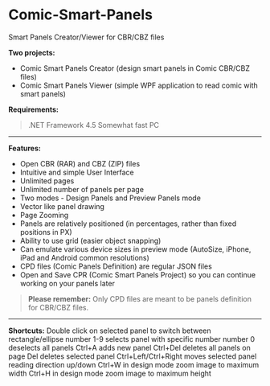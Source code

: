 # Comic-Smart-Panels
Smart Panels Creator/Viewer for CBR/CBZ files

**Two projects:**

 - Comic Smart Panels Creator (design smart panels in Comic CBR/CBZ
   files)
 - Comic Smart Panels Viewer (simple WPF application to read
   comic with smart panels)

**Requirements:**

> .NET Framework 4.5
> Somewhat fast PC


----------


**Features:**

 - Open CBR (RAR) and CBZ (ZIP) files
 - Intuitive and simple User Interface
 - Unlimited pages
 - Unlimited number of panels per page
 - Two modes - Design Panels and Preview Panels mode
 - Vector like panel drawing
 - Page Zooming
 - Panels are relatively positioned (in percentages, rather than fixed positions in PX)
 - Ability to use grid (easier object snapping)
 - Can emulate various device sizes in preview mode (AutoSize, iPhone, iPad and Android common resolutions)
 - CPD files (Comic Panels Definition) are regular JSON files
 - Open and Save CPR (Comic Smart Panels Project) so you can continue working on your panels later

> **Please remember:**
> Only CPD files are meant to be panels definition for CBR/CBZ files.


----------


**Shortcuts:**
Double click on selected panel to switch between rectangle/ellipse
number 1-9 selects panel with specific number
number 0 deselects all panels
Ctrl+A adds new panel
Ctrl+Del deletes all panels on page
Del deletes selected panel
Ctrl+Left/Ctrl+Right moves selected panel reading direction up/down
Ctrl+W in design mode zoom image to maximum width
Ctrl+H in design mode zoom image to maximum height

